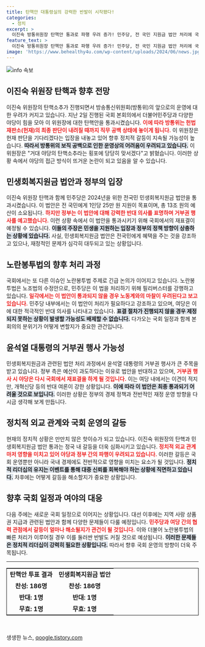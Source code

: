 ```yaml
---
title: 탄핵안 대통령실의 강력한 반발이 시작됐다!
categories:
  - 정치
excerpt: >
  이진숙 방통위원장 탄핵안 통과로 파행 우려 증가! 민주당, 전 국민 지원금 법안 처리에 국민의힘은 거부권 예고. 노란봉투법은 필리버스터 후 재상정 예고, 국회 상황 급변!
feature_text: >
  이진숙 방통위원장 탄핵안 통과로 파행 우려 증가! 민주당, 전 국민 지원금 법안 처리에 국민의힘은 거부권 예고. 노란봉투법은 필리버스터 후 재상정 예고, 국회 상황 급변!
image: 'https://www.behealthy4u.com/wp-content/uploads/2024/06/news.jpg'
---
```


<p><img src="https://www.behealthy4u.com/wp-content/uploads/2024/06/news.jpg" alt="info 속보" /></p>

<h2 data-ke-size="size26">이진숙 위원장 탄핵과 향후 전망</h2>

<p data-ke-size="size16">이진숙 위원장의 탄핵소추가 진행되면서 방송통신위원회(방통위)의 앞으로의 운영에 대한 우려가 커지고 있습니다. 지난 2일 진행된 국회 본회의에서 더불어민주당과 다양한 야당이 힘을 모아 이 위원장에 대한 탄핵안을 통과시켰습니다. <b><span style="color: #ee2323;">이에 따라 방통위는 헌법재판소(헌재)의 최종 판단이 내려질 때까지 직무 공백 상태에 놓이게 됩니다.</span></b> 이 위원장은 헌재 판단을 기다리겠다는 입장을 내놓고 있어 향후 정치적 갈등이 지속될 가능성이 높습니다. <b><span style="background-color: #21538527;">따라서 방통위의 보직 공백으로 인한 운영상의 어려움이 우려되고 있습니다.</span></b> 이 위원장은 "거대 야당의 탄핵소추라는 횡포에 당당히 맞서겠다"고 밝혔습니다. 이러한 상황 속에서 야당의 접근 방식이 뜨거운 논란이 되고 있음을 알 수 있습니다.</p>

<h2 data-ke-size="size26">민생회복지원금 법안과 정부의 입장</h2>

<p data-ke-size="size16">이진숙 위원장 탄핵과 함께 민주당은 2024년을 위한 전국민 민생회복지원금 법안을 통과시켰습니다. 이 법안은 전 국민에게 1인당 25만 원 지원이 목표이며, 총 13조 원의 예산이 소요됩니다. <b><span style="color: #ee2323;">하지만 정부는 이 법안에 대해 강력한 반대 의사를 표명하며 거부권 행사를 예고했습니다.</span></b> 이런 상황 속에서 이 법안을 통과시키기 위해 국회에서의 재표결이 예정될 수 있습니다. <b><span style="background-color: #21538527;">이들의 주장은 민생을 지원하는 입장과 정부의 정책 방향이 상충하는 상황에 있습니다.</span></b> 사실, 민생회복지원금 법안은 전국민에게 혜택을 주는 것을 강조하고 있으나, 재정적인 문제가 심각히 대두되고 있는 상황입니다.</p>

<h2 data-ke-size="size26">노란봉투법의 향후 처리 과정</h2>

<p data-ke-size="size16">국회에서는 또 다른 이슈인 노란봉투법 주제로 긴급 논의가 이어지고 있습니다. 노란봉투법은 노조법의 수정안으로, 민주당은 이 법을 처리하기 위해 필리버스터를 강행하고 있습니다. <b><span style="color: #ee2323;">일각에서는 이 법안이 통과되지 않을 경우 노동계와의 마찰이 우려된다고 보고 있습니다.</span></b> 민주당 내부에서는 이 법안이 처리가 필요하다고 강조하고 있으며, 여당은 이에 대한 적극적인 반대 의사를 나타내고 있습니다. <b><span style="background-color: #21538527;">표결 절차가 진행되지 않을 경우 제정되지 못하는 상황이 발생할 가능성도 배제할 수 없습니다.</span></b> 다가오는 국회 일정과 함께 본회의의 분위기가 어떻게 변할지가 중요한 관건입니다.</p>

<h2 data-ke-size="size26">윤석열 대통령의 거부권 행사 가능성</h2>

<p data-ke-size="size16">민생회복지원금과 관련된 법안 처리 과정에서 윤석열 대통령의 거부권 행사가 큰 주목을 받고 있습니다. 정부 측은 예산이 과도하다는 이유로 법안을 반대하고 있으며, <b><span style="color: #ee2323;">거부권 행사 시 야당은 다시 국회에서 재표결을 하게 될 것입니다.</span></b> 이는 여당 내에서는 이견이 적지만, 개혁신당 등의 반대 여론이 강한 상황입니다. <b><span style="background-color: #21538527;">이에 따라 이 법안은 최종 통과되기 어려울 것으로 보입니다.</span></b> 이러한 상황은 정부의 경제 정책과 전반적인 재정 운영 방향을 다시금 생각해 보게 만듭니다.</p>

<h2 data-ke-size="size26">정치적 외교 관계와 국회 운영의 갈등</h2>

<p data-ke-size="size16">현재의 정치적 상황은 만만치 않은 핫이슈가 되고 있습니다. 이진숙 위원장의 탄핵과 민생회복지원금 법안 통과는 정국 내 갈등을 더욱 심화시키고 있습니다. <b><span style="color: #ee2323;">정치적 외교 관계마저 영향을 미치고 있어 야당과 정부 간의 파행이 우려되고 있습니다.</span></b> 이러한 갈등은 국회 운영뿐만 아니라 국내 경제에도 전반적으로 영향을 미치는 요소가 될 것입니다. <b><span style="background-color: #21538527;">정치적 리더십의 유지는 이벤트를 통해 대중 신뢰를 회복해야 하는 상황에 직면하고 있습니다.</span></b> 차후에는 어떻게 갈등을 해소할지가 중요한 상황입니다.</p>

<h2 data-ke-size="size26">향후 국회 일정과 여야의 대응</h2>

<p data-ke-size="size16">다음 주에는 새로운 국회 일정으로 이어지는 상황입니다. 대선 이후에는 지역 사랑 상품권 지급과 관련된 법안과 함께 다양한 문제들이 다룰 예정입니다. <b><span style="color: #ee2323;">민주당과 여당 간의 협력 관점에서 갈등이 얼마나 해소될지가 관건이 될 것입니다.</span></b> 이와 더불어 노란봉투법의 빠른 처리가 이루어질 경우 이를 둘러싼 반발도 커질 것으로 예상됩니다. <b><span style="background-color: #21538527;">이러한 문제들은 정치적 리더십이 강력히 필요한 상황입니다.</span></b> 따라서 향후 국회 운영의 방향이 더욱 주목됩니다.</p>

<hr>

<table style="width: 100%; border-collapse: collapse; border: 1px solid #0f0f0f;">
    <tr>
        <td style="text-align: center; height: 17px;"><b>탄핵안 투표 결과</b></td>
        <td style="text-align: center; height: 17px;"><b>민생회복지원금 법안</b></td>
    </tr>
    <tr>
        <td style="text-align: center; height: 17px;"><b>찬성: 186명</b></td>
        <td style="text-align: center; height: 17px;"><b>찬성: 186명</b></td>
    </tr>
    <tr>
        <td style="text-align: center; height: 17px;"><b>반대: 1명</b></td>
        <td style="text-align: center; height: 17px;"><b>반대: 1명</b></td>
    </tr>
    <tr>
        <td style="text-align: center; height: 17px;"><b>무효: 1명</b></td>
        <td style="text-align: center; height: 17px;"><b>무효: 1명</b></td>
    </tr>
</table>

<p data-ke-size="size16">&nbsp;</p>
생생한 뉴스, <a href="https://qoogle.tistory.com" rel="dofollow">qoogle.tistory.com</a>


